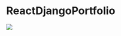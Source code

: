 # ReactDjangoPortfolio



<kbd><img src="https://drive.google.com/uc?id=1LRHN7Gqq3ct6oT2e1-BOB-3Ckj5evRFj"  /></kbd>
